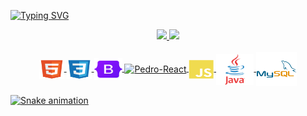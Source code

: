 [![Typing SVG](https://readme-typing-svg.herokuapp.com/?color=0E8AE6&size=35&center=true&vCenter=true&width=1000&lines=Olá,+Mundo+Eu+Sou+Matheus+de+Assis;Sejam+Bem-Vindos+ao+meu+GitHub!+:%29)](https://git.io/typing-svg)

<div align="center">
  <a href="https://github.com/M4THEUSDev">
  <img height="150em" src="https://github-readme-stats.vercel.app/api?username=M4THEUSDev&show_icons=true&theme=tokyonight&include_all_commits=true&count_private=true"/>
  <img height="150em" src="https://github-readme-stats.vercel.app/api/top-langs/?username=M4THEUSDev&layout=compact&langs_count=7&theme=tokyonight"/>
</div>

<div align="center"><br>
    <img align="center" alt="Pedro-HTML" height="30" width="40" src="https://raw.githubusercontent.com/devicons/devicon/master/icons/html5/html5-original.svg">
    <img align="center" alt="Pedro-CSS" height="30" width="40" src="https://raw.githubusercontent.com/devicons/devicon/master/icons/css3/css3-original.svg">
    <img align="center" alt="Pedro-BOOTSTRAP" height="35" width="45" src="https://raw.githubusercontent.com/devicons/devicon/master/icons/bootstrap/bootstrap-original.svg">
    <img align="center" alt="Pedro-React" height="30" width="40" src="https://cdn.jsdelivr.net/gh/devicons/devicon/icons/react/react-original-wordmark.svg">
    <img align="center" alt="Pedro-Js" height="30" width="40" src="https://raw.githubusercontent.com/devicons/devicon/master/icons/javascript/javascript-plain.svg">
    <img align="center" alt="Pedro-JAVA" height="50" width="60" src="https://raw.githubusercontent.com/devicons/devicon/master/icons/java/java-original-wordmark.svg">
    <img align="center" alt="Pedro-MySQL" height="55" width="65" src="https://raw.githubusercontent.com/devicons/devicon/master/icons/mysql/mysql-original-wordmark.svg">
    <src="https://media.discordapp.net/attachments/639956127056134178/890373478988013628/Publicacoes_Instagram_1_1.png?width=676&height=676">
</div>  
  
  ![Snake animation](https://github.com/JoaoSConrado/JoaoSConrado/blob/output/github-contribution-grid-snake.svg)
